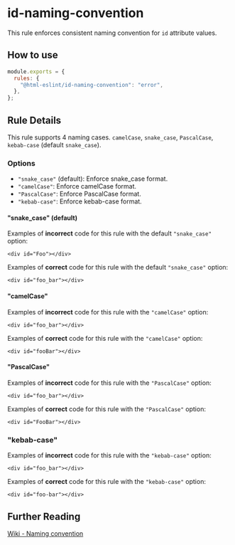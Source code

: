 # id-naming-convention

This rule enforces consistent naming convention for `id` attribute values.

## How to use

```js,.eslintrc.js
module.exports = {
  rules: {
    "@html-eslint/id-naming-convention": "error",
  },
};
```

## Rule Details

This rule supports 4 naming cases. `camelCase`, `snake_case`, `PascalCase`, `kebab-case` (default `snake_case`).

### Options

- `"snake_case"` (default): Enforce snake_case format.
- `"camelCase"`: Enforce camelCase format.
- `"PascalCase"`: Enforce PascalCase format.
- `"kebab-case"`: Enforce kebab-case format.

#### "snake_case" (default)

Examples of **incorrect** code for this rule with the default `"snake_case"` option:

```html,incorrect
<div id="Foo"></div>
```

Examples of **correct** code for this rule with the default `"snake_case"` option:

```html,correct
<div id="foo_bar"></div>
```

#### "camelCase"

Examples of **incorrect** code for this rule with the `"camelCase"` option:

```html,incorrect
<div id="foo_bar"></div>
```

Examples of **correct** code for this rule with the `"camelCase"` option:

```html,correct
<div id="fooBar"></div>
```

#### "PascalCase"

Examples of **incorrect** code for this rule with the `"PascalCase"` option:

```html,incorrect
<div id="foo_bar"></div>
```

Examples of **correct** code for this rule with the `"PascalCase"` option:

```html,correct
<div id="FooBar"></div>
```

### "kebab-case"

Examples of **incorrect** code for this rule with the `"kebab-case"` option:

```html,incorrect
<div id="foo_bar"></div>
```

Examples of **correct** code for this rule with the `"kebab-case"` option:

```html,correct
<div id="foo-bar"></div>
```

## Further Reading

[Wiki - Naming convention](<https://en.wikipedia.org/wiki/Naming_convention_(programming)>)
